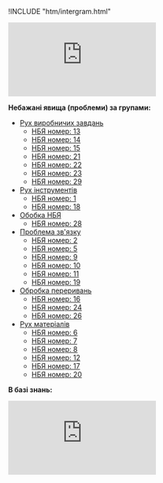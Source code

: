 !INCLUDE "htm/intergram.html"

![](https://chart.googleapis.com/chart?chs=180x180&amp;cht=qr&amp;chl=https://pp.vokov.tk/Derevo-potochnoї-realnostі.html)


**Небажані явища (проблеми) за групами:**

* [Рух виробничих завдань](Ruh-virobnichih-zavdan.md)
   * [НБЯ номер: 13](nbya-nomer-13.md)
   * [НБЯ номер: 14](nbya-nomer-14.md)
   * [НБЯ номер: 15](nbya-nomer-15.md)
   * [НБЯ номер: 21](nbya-nomer-21.md)
   * [НБЯ номер: 22](nbya-nomer-22.md)
   * [НБЯ номер: 23](nbya-nomer-23.md)
   * [НБЯ номер: 29](nbya-nomer-29.md)
* [Рух інструментів](Ruh-іnstrumentіv.md)
   * [НБЯ номер: 1](nbya-nomer-1.md)
   * [НБЯ номер: 18](nbya-nomer-18.md)
* [Обобка НБЯ](Obrobka-nbya.md)
   * [НБЯ номер: 28](nbya-nomer-28.md)
* [Проблема зв'язку](Problema-zv'yazku.md)
   * [НБЯ номер: 2](nbya-nomer-2.md)
   * [НБЯ номер: 5](nbya-nomer-5.md)
   * [НБЯ номер: 9](nbya-nomer-9.md)
   * [НБЯ номер: 10](nbya-nomer-10.md)
   * [НБЯ номер: 11](nbya-nomer-11.md)
   * [НБЯ номер: 19](nbya-nomer-19.md)
* [Обробка переривань](Obrobka-pererivan.md)
   * [НБЯ номер: 16](nbya-nomer-16.md)
   * [НБЯ номер: 24](nbya-nomer-24.md)
   * [НБЯ номер: 26](nbya-nomer-26.md)
* [Рух матеріалів](Ruh-materіalіv.md)
   * [НБЯ номер: 6](nbya-nomer-6.md)
   * [НБЯ номер: 7](nbya-nomer-7.md)
   * [НБЯ номер: 8](nbya-nomer-8.md)
   * [НБЯ номер: 12](nbya-nomer-12.md)
   * [НБЯ номер: 17](nbya-nomer-17.md)
   * [НБЯ номер: 20](nbya-nomer-20.md)
 
**В базі знань:**

![](https://4to.treba.ml/i.php?/upload/2021/01/08/20210108230827-df4b2fcb-xl.png)


